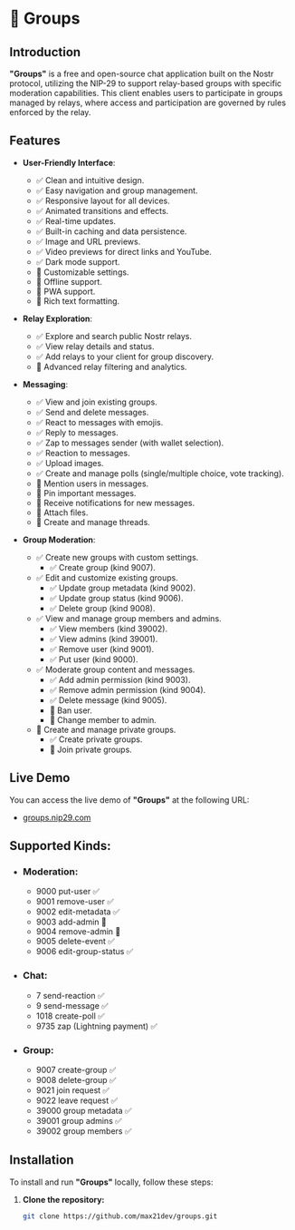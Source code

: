 # 💬 Groups

## Introduction

**"Groups"** is a free and open-source chat application built on the Nostr protocol, utilizing the NIP-29 to support relay-based groups with specific moderation capabilities.
This client enables users to participate in groups managed by relays, where access and participation are governed by rules enforced by the relay.

## Features

- **User-Friendly Interface**:
  - ✅ Clean and intuitive design.
  - ✅ Easy navigation and group management.
  - ✅ Responsive layout for all devices.
  - ✅ Animated transitions and effects.
  - ✅ Real-time updates.
  - ✅ Built-in caching and data persistence.
  - ✅ Image and URL previews.
  - ✅ Video previews for direct links and YouTube.
  - ✅ Dark mode support.
  - 🚧 Customizable settings.
  - 🚧 Offline support.
  - 🚧 PWA support.
  - 🚧 Rich text formatting.

- **Relay Exploration**:
  - ✅ Explore and search public Nostr relays.
  - ✅ View relay details and status.
  - ✅ Add relays to your client for group discovery.
  - 🚧 Advanced relay filtering and analytics.
  
- **Messaging**:
  - ✅ View and join existing groups.
  - ✅ Send and delete messages.
  - ✅ React to messages with emojis.
  - ✅ Reply to messages.
  - ✅ Zap to messages sender (with wallet selection).
  - ✅ Reaction to messages.
  - ✅ Upload images.
  - ✅ Create and manage polls (single/multiple choice, vote tracking).
  - 🚧 Mention users in messages.
  - 🚧 Pin important messages.
  - 🚧 Receive notifications for new messages.
  - 🚧 Attach files.
  - 🚧 Create and manage threads.

- **Group Moderation**:
  - ✅ Create new groups with custom settings.
    - ✅ Create group (kind 9007).
  - ✅ Edit and customize existing groups.
    - ✅ Update group metadata (kind 9002).
    - ✅ Update group status (kind 9006).
    - ✅ Delete group (kind 9008).
  - ✅ View and manage group members and admins.
    - ✅ View members (kind 39002).
    - ✅ View admins (kind 39001).
    - ✅ Remove user (kind 9001).
    - ✅ Put user (kind 9000).
  - ✅ Moderate group content and messages.
    - ✅ Add admin permission (kind 9003).
    - ✅ Remove admin permission (kind 9004).
    - ✅ Delete message (kind 9005).
    - 🚧 Ban user.
    - 🚧 Change member to admin.
  - 🚧 Create and manage private groups.
    - ✅ Create private groups.
    - 🚧 Join private groups.

## Live Demo

You can access the live demo of **"Groups"** at the following URL:

- [groups.nip29.com](https://groups.nip29.com)

## Supported Kinds:

- ### Moderation:
  - 9000 put-user ✅
  - 9001 remove-user ✅
  - 9002 edit-metadata ✅
  - 9003 add-admin 🚧
  - 9004 remove-admin 🚧
  - 9005 delete-event ✅
  - 9006 edit-group-status ✅
- ### Chat:
  - 7 send-reaction ✅
  - 9 send-message ✅
  - 1018 create-poll ✅
  - 9735 zap (Lightning payment) ✅
- ### Group:
  - 9007 create-group ✅
  - 9008 delete-group ✅
  - 9021 join request ✅
  - 9022 leave request ✅
  - 39000 group metadata ✅
  - 39001 group admins ✅
  - 39002 group members ✅

## Installation

To install and run **"Groups"** locally, follow these steps:

1. **Clone the repository:**
   ```bash
   git clone https://github.com/max21dev/groups.git
